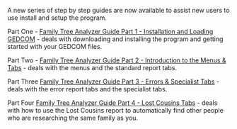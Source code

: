 A new series of step by step guides are now available to assist new users to use install and setup the program.

Part One - [Family Tree Analyzer Guide Part 1 - Installation and Loading GEDCOM](Family%20Tree%20Analyzer%20Guide%20Part%201%20-%20Installation%20and%20Loading%20GEDCOM.pdf) - deals with downloading and installing the program and getting started with your GEDCOM files.

Part Two - [Family Tree Analyzer Guide Part 2 - Introduction to the Menus & Tabs](Family%20Tree%20Analyzer%20Guide%20Part%202%20-%20Introduction%20to%20the%20Menus%20%26%20Tabs.pdf) - deals with the menus and the standard report tabs.

Part Three [Family Tree Analyzer Guide Part 3 - Errors & Specialist Tabs](Family%20Tree%20Analyzer%20Guide%20Part%203%20-%20Errors%20%26%20Specialist%20Tabs.pdf) - deals with the error report tabs and the specialist tabs.

Part Four [Family Tree Analyzer Guide Part 4 - Lost Cousins Tabs](Family%20Tree%20Analyzer%20Lost%20Cousins%20Guide.pdf) - deals with how to use the Lost Cousins report to automatically find other people who are researching the same family as you.
